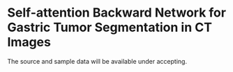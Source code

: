 # Self-attention Backward Network for Gastric Tumor Segmentation in CT Images

The source and sample data will be available under accepting.